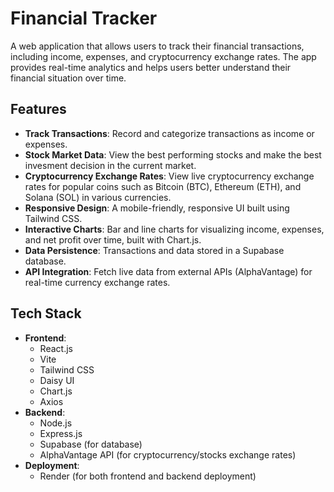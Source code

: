 # Financial Tracker

A web application that allows users to track their financial transactions, including income, expenses, and cryptocurrency exchange rates. The app provides real-time analytics and helps users better understand their financial situation over time.

## Features

- **Track Transactions**: Record and categorize transactions as income or expenses.
- **Stock Market Data**: View the best performing stocks and make the best invesment decision in the current market.
- **Cryptocurrency Exchange Rates**: View live cryptocurrency exchange rates for popular coins such as Bitcoin (BTC), Ethereum (ETH), and Solana (SOL) in various currencies.
- **Responsive Design**: A mobile-friendly, responsive UI built using Tailwind CSS.
- **Interactive Charts**: Bar and line charts for visualizing income, expenses, and net profit over time, built with Chart.js.
- **Data Persistence**: Transactions and data stored in a Supabase database.
- **API Integration**: Fetch live data from external APIs (AlphaVantage) for real-time currency exchange rates.

## Tech Stack

- **Frontend**: 
  - React.js
  - Vite
  - Tailwind CSS
  - Daisy UI
  - Chart.js
  - Axios
- **Backend**:
  - Node.js
  - Express.js
  - Supabase (for database)
  - AlphaVantage API (for cryptocurrency/stocks exchange rates)
- **Deployment**:
  - Render (for both frontend and backend deployment)
